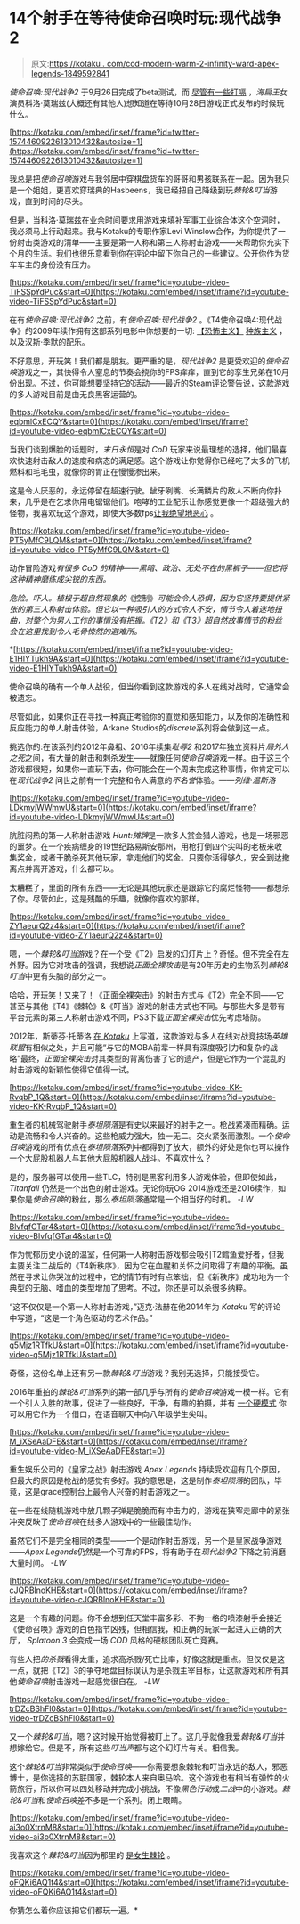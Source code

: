 # 14个射手在等待使命召唤时玩:现代战争2

> 原文:[https://kotaku . com/cod-modern-warm-2-infinity-ward-apex-legends-1849592841](https://kotaku.com/cod-modern-warfare-2-infinity-ward-apex-legends-1849592841)

*使命召唤:现代战争2* 于9月26日完成了beta测试，而 [尽管有一些打嗝](https://kotaku.com/call-of-duty-modern-warfare-minimap-infinity-ward-fps-1849563125) ，*海扁王*女演员科洛·莫瑞兹(大概还有其他人)想知道在等待10月28日游戏正式发布的时候玩什么。

 [https://kotaku.com/embed/inset/iframe?id=twitter-1574460922613010432&autosize=1](https://kotaku.com/embed/inset/iframe?id=twitter-1574460922613010432&autosize=1) 

我总是把*使命召唤*游戏与我邻居中穿棋盘货车的哥哥和男孩联系在一起。因为我只是一个姐姐，更喜欢穿瑞典的Hasbeens，我已经把自己降级到玩*棘轮&叮当*游戏，直到时间的尽头。

但是，当科洛·莫瑞兹在业余时间要求用游戏来填补军事工业综合体这个空洞时，我必须马上行动起来。我与Kotaku的专职作家Levi Winslow合作，为你提供了一份射击类游戏的清单——主要是第一人称和第三人称射击游戏——来帮助你充实下个月的生活。我们也很乐意看到你在评论中留下你自己的一些建议。公开你作为货车车主的身份没有压力。

 [https://kotaku.com/embed/inset/iframe?id=youtube-video-TiFSSpYdPuc&start=0](https://kotaku.com/embed/inset/iframe?id=youtube-video-TiFSSpYdPuc&start=0) 

在有*使命召唤:现代战争2* 之前，有*使命召唤:现代战争2* 。《T4使命召唤4:现代战争》的2009年续作拥有这部系列电影中你想要的一切: [【恐怖主义】](https://kotaku.com/that-time-call-of-duty-let-you-shoot-up-an-airport-1738376241) [种族主义](https://kotaku.com/something-modern-warfare-2-got-wrong-about-pakistan-5435354) ，以及汉斯·季默的配乐。

不好意思，开玩笑！我们都是朋友。更严重的是，*现代战争2* 是更受欢迎的*使命召唤*游戏之一，其快得令人窒息的节奏会挠你的FPS痒痒，直到它的孪生兄弟在10月份出现。不过，你可能想要坚持它的活动——最近的Steam评论警告说，这款游戏的多人游戏目前是由无良黑客运营的。

 [https://kotaku.com/embed/inset/iframe?id=youtube-video-eqbmlCxECQY&start=0](https://kotaku.com/embed/inset/iframe?id=youtube-video-eqbmlCxECQY&start=0) 

当我们谈到爆脸的话题时，*末日永恒*是对 *CoD* 玩家来说最理想的选择，他们最喜欢快速射击敌人的速度和病态的满足感。这个游戏让你觉得你已经吃了太多的飞机燃料和毛毛虫，就像你的胃正在慢慢渗出来。

这是令人厌恶的，永远停留在超速行驶。龇牙咧嘴、长满鳞片的敌人不断向你扑来，几乎是在乞求你用电锯锯他们。咆哮的工业配乐让你感觉更像一个超级强大的怪物，我喜欢玩这个游戏，即使大多数fps[让我绝望地恶心](https://kotaku.com/video-game-motion-sickness-expert-tips-call-of-duty-fps-1849147209) 。

 [https://kotaku.com/embed/inset/iframe?id=youtube-video-PT5yMfC9LQM&start=0](https://kotaku.com/embed/inset/iframe?id=youtube-video-PT5yMfC9LQM&start=0) 

动作冒险游戏[](https://kotaku.com/control-the-kotaku-review-1837569523)*有很多 *CoD* 的精神——黑暗、政治、无处不在的黑裤子——但它将这种精神磨练成尖锐的东西。*

*危险。吓人。植根于超自然现象的*《控制》*可能会令人恐惧，因为它坚持要提供紧张的第三人称射击体验。但它以一种吸引人的方式令人不安，情节令人着迷地扭曲，对整个为男人工作的事情没有把握。《T2》和《T3》超自然故事情节的粉丝会在这里找到令人毛骨悚然的避难所。*

 *[https://kotaku.com/embed/inset/iframe?id=youtube-video-E1HlYTukh9A&start=0](https://kotaku.com/embed/inset/iframe?id=youtube-video-E1HlYTukh9A&start=0) 

使命召唤的确有一个单人战役，但当你看到这款游戏的多人在线对战时，它通常会被遗忘。

尽管如此，如果你正在寻找一种真正考验你的直觉和感知能力，以及你的准确性和反应能力的单人射击体验，Arkane Studios的*discrete*系列将会做到这一点。

挑选你的:在该系列的2012年鼻祖、2016年续集*耻辱2* 和2017年独立资料片*局外人之死*之间，有大量的射击和刺杀发生——就像任何*使命召唤*游戏一样。由于这三个游戏都很短，如果你一直玩下去，你可能会在一个周末完成这种事情，你肯定可以在*现代战争2* 问世之前有一个完整和令人满意的*不名誉*体验。*——列维·温斯洛*

 [https://kotaku.com/embed/inset/iframe?id=youtube-video-LDkmyjWWmwU&start=0](https://kotaku.com/embed/inset/iframe?id=youtube-video-LDkmyjWWmwU&start=0) 

肮脏闷热的第一人称射击游戏 *Hunt:摊牌*是一款多人赏金猎人游戏，也是一场邪恶的噩梦。在一个疾病缠身的19世纪路易斯安那州，用枪打倒四个尖叫的老板来收集奖金，或者干脆杀死其他玩家，拿走他们的奖金。只要你活得够久，安全到达撤离点并离开游戏，什么都可以。

太糟糕了，里面的所有东西——无论是其他玩家还是跟踪它的腐烂怪物——都想杀了你。尽管如此，这是残酷的乐趣，就像你喜欢的那样。

 [https://kotaku.com/embed/inset/iframe?id=youtube-video-ZY1aeurQ2z4&start=0](https://kotaku.com/embed/inset/iframe?id=youtube-video-ZY1aeurQ2z4&start=0) 

嗯，一个*棘轮&叮当*游戏？在一个受《T2》启发的幻灯片上？奇怪。但不完全在左外野。因为它对攻击的强调，我想说*正面全裸攻击*是有20年历史的生物系列*棘轮&叮当*中更有头脑的部分之一。

哈哈，开玩笑！又来了！《正面全裸突击》的射击方式与《T2》完全不同——它甚至与其他《T4》《棘轮》&《叮当》游戏的射击方式也不同。与那些大多是带有平台元素的第三人称射击游戏不同，PS3下载*正面全裸突击*优先考虑塔防。

2012年，斯蒂芬·托蒂洛 [在 *Kotaku*](https://kotaku.com/a-league-of-legends-for-the-playstation-3-but-with-gun-5943853) 上写道，这款游戏与多人在线对战竞技场*英雄联盟*有相似之处，并且可能“与它的MOBA前辈一样具有深度吸引力和复杂的战略”最终，*正面全裸突击*对其类型的背离伤害了它的遗产，但是它作为一个混乱的射击游戏的新颖性使得它值得一试。

 [https://kotaku.com/embed/inset/iframe?id=youtube-video-KK-RvqbP_1Q&start=0](https://kotaku.com/embed/inset/iframe?id=youtube-video-KK-RvqbP_1Q&start=0) 

重生者的机械驾驶射手*泰坦陨落*是有史以来最好的射手之一。枪战紧凑而精确。运动是流畅和令人兴奋的。这些枪威力强大，独一无二。交火紧张而激烈。一个*使命召唤*游戏的所有优点在*泰坦陨落*系列中都得到了放大，额外的好处是你也可以操作一个大屁股机器人与其他大屁股机器人战斗。不喜欢什么？

是的，服务器可以使用一些TLC，特别是黑客利用多人游戏体验，但即使如此， *Titanfall* 仍然是一个出色的射击游戏。无论你玩OG 2014游戏还是2016续作，如果你是*使命召唤*的粉丝，那么*泰坦陨落*通常是一个相当好的时机。 *-LW*

 [https://kotaku.com/embed/inset/iframe?id=youtube-video-BlvfqfGTar4&start=0](https://kotaku.com/embed/inset/iframe?id=youtube-video-BlvfqfGTar4&start=0) 

作为忧郁历史小说的温室，任何第一人称射击游戏都会吸引T2鳕鱼爱好者，但我主要关注二战后的《T4新秩序》，因为它在血腥和关怀之间取得了有趣的平衡。虽然在寻求让你哭泣的过程中，它的情节有时有点笨拙，但《新秩序》成功地为一个典型的无脑、嗜血的类型增加了思考。不过，你还是可以杀很多纳粹。

“这不仅仅是一个第一人称射击游戏，”迈克·法赫在他2014年为 *Kotaku* 写的评论 中写道，“这是一个角色驱动的艺术作品。”

 [https://kotaku.com/embed/inset/iframe?id=youtube-video-q5Mjz1RTfkU&start=0](https://kotaku.com/embed/inset/iframe?id=youtube-video-q5Mjz1RTfkU&start=0) 

奇怪，这份名单上还有另一款*棘轮&叮当*游戏？我别无选择，只能接受它。

2016年重拍的*棘轮&叮当*系列的第一部几乎与所有的*使命召唤*游戏一模一样。它有一个引人入胜的故事，促进了一些良好，干净，有趣的拍摄，并有 [一个硬模式](https://callofduty.fandom.com/wiki/Difficulty_Levels) 你可以用它作为一个借口，在语音聊天中向八年级学生尖叫。

 [https://kotaku.com/embed/inset/iframe?id=youtube-video-M_iXSeAaDFE&start=0](https://kotaku.com/embed/inset/iframe?id=youtube-video-M_iXSeAaDFE&start=0) 

重生娱乐公司的《皇家之战》射击游戏 *Apex Legends* 持续受欢迎有几个原因，但最大的原因是枪战的感觉有多好。我的意思是，这是制作*泰坦陨落*的团队，毕竟，这是grace控制台上最令人兴奋的射击游戏之一。

在一些在线随机游戏中放几颗子弹是脆脆而有冲击力的，游戏在狭窄走廊中的紧张冲突反映了*使命召唤*在线多人游戏中的一些最佳动作。

虽然它们不是完全相同的类型——一个是动作射击游戏，另一个是皇家战争游戏——*Apex Legends*仍然是一个可靠的FPS，将有助于在*现代战争2* 下降之前消磨大量时间。 *-LW*

 [https://kotaku.com/embed/inset/iframe?id=youtube-video-cJQRBlnoKHE&start=0](https://kotaku.com/embed/inset/iframe?id=youtube-video-cJQRBlnoKHE&start=0) 

这是一个有趣的问题。你不会想到任天堂丰富多彩、不拘一格的喷漆射手会接近《使命召唤》游戏的白色指节凶残，但相信我，和正确的玩家一起进入正确的大厅， *Splatoon 3* 会变成一场 *COD* 风格的硬核团队死亡竞赛。

有些人把*的杀戮*看得太重，追求高杀戮/死亡比率，好像这就是重点。但仅仅是这一点，就把《T2》3的争夺地盘目标误认为是杀戮主宰目标，让这款游戏和所有其他*使命召唤*射击游戏一起感觉很自在。 *-LW*

 [https://kotaku.com/embed/inset/iframe?id=youtube-video-trDZcBShFl0&start=0](https://kotaku.com/embed/inset/iframe?id=youtube-video-trDZcBShFl0&start=0) 

又一个*棘轮&叮当*，嗯？这时候开始觉得被盯上了。这几乎就像我爱*棘轮&叮当*并想嫁给它。但是不，所有这些*叮当声*都与这个幻灯片有关。相信我。

这个*棘轮&叮当*非常类似于*使命召唤*——你需要想象棘轮和叮当永远的敌人，邪恶博士，是你选择的苏联国家，棘轮本人来自奥马哈。这个游戏也有相当有弹性的火箭旅行，所以你可以四处移动并完成小挑战，不像*黑色行动*或*二战*中的小游戏。*棘轮&叮当*和*使命召唤*差不多是一个系列。闭上眼睛。

 [https://kotaku.com/embed/inset/iframe?id=youtube-video-ai3o0XtrnM8&start=0](https://kotaku.com/embed/inset/iframe?id=youtube-video-ai3o0XtrnM8&start=0) 

我喜欢这个*棘轮&叮当*因为那里的 [是女生棘轮](https://kotaku.com/ratchet-clank-rift-apart-the-kotaku-review-1847047303) 。

 [https://kotaku.com/embed/inset/iframe?id=youtube-video-oFQKi6AQ1t4&start=0](https://kotaku.com/embed/inset/iframe?id=youtube-video-oFQKi6AQ1t4&start=0) 

你猜怎么着你应该把它们都玩一遍。*